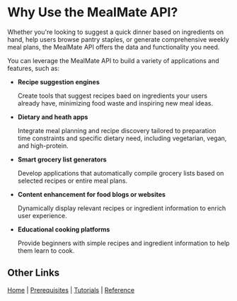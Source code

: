 # Why Use the MealMate API?

 Whether you're looking to suggest a quick dinner based on ingredients on hand, help users browse pantry staples, or generate comprehensive weekly meal plans, the MealMate API offers the data and functionality you need.

You can leverage the MealMate API to build a variety of applications and features, such as:

* **Recipe suggestion engines**

    Create tools that suggest recipes baed on ingredients your users already have, minimizing food waste and inspiring new meal ideas.

* **Dietary and heath apps**

    Integrate meal planning and recipe discovery tailored to preparation time constraints and specific dietary need, including vegetarian, vegan, and high-protein.

* **Smart grocery list generators**

    Develop applications that automatically compile grocery lists based on selected recipes or entire meal plans.

* **Content enhancement for food blogs or websites**

    Dynamically display relevant recipes or ingredient information to enrich user experience.

* **Educational cooking platforms**

    Provide beginners with simple recipes and ingredient information to help them learn to cook.

## Other Links

[Home](./index.md) | [Prerequisites](./mmprefland.md) | [Tutorials](./mmtutorial.md) | [Reference](./mmref.md)
